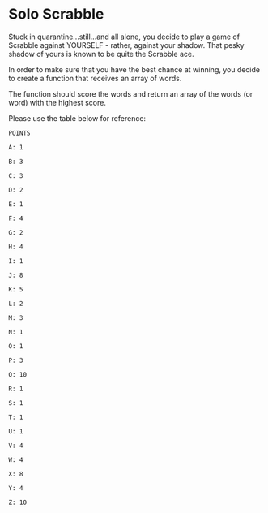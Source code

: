 # Solo Scrabble

Stuck in quarantine...still...and all alone, you decide to play a game of Scrabble against YOURSELF - rather, against your shadow. That pesky shadow of yours is known to be quite the Scrabble ace.

In order to make sure that you have the best chance at winning, you decide to create a function that receives an array of words.

The function should score the words and return an array of the words (or word) with the highest score.

Please use the table below for reference:

```shell
POINTS

A: 1

B: 3

C: 3

D: 2

E: 1

F: 4

G: 2

H: 4

I: 1

J: 8

K: 5

L: 2

M: 3

N: 1

O: 1

P: 3

Q: 10

R: 1

S: 1

T: 1

U: 1

V: 4

W: 4

X: 8

Y: 4

Z: 10
```
